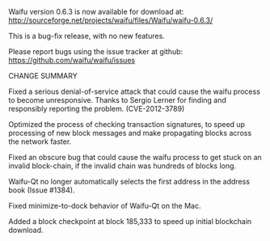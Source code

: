 Waifu version 0.6.3 is now available for download at:
  http://sourceforge.net/projects/waifu/files/Waifu/waifu-0.6.3/

This is a bug-fix release, with no new features.

Please report bugs using the issue tracker at github:
  https://github.com/waifu/waifu/issues

CHANGE SUMMARY

Fixed a serious denial-of-service attack that could cause the
waifu process to become unresponsive. Thanks to Sergio Lerner
for finding and responsibly reporting the problem. (CVE-2012-3789)

Optimized the process of checking transaction signatures, to
speed up processing of new block messages and make propagating
blocks across the network faster.

Fixed an obscure bug that could cause the waifu process to get
stuck on an invalid block-chain, if the invalid chain was
hundreds of blocks long.

Waifu-Qt no longer automatically selects the first address
in the address book (Issue #1384).

Fixed minimize-to-dock behavior of Waifu-Qt on the Mac.

Added a block checkpoint at block 185,333 to speed up initial
blockchain download.
